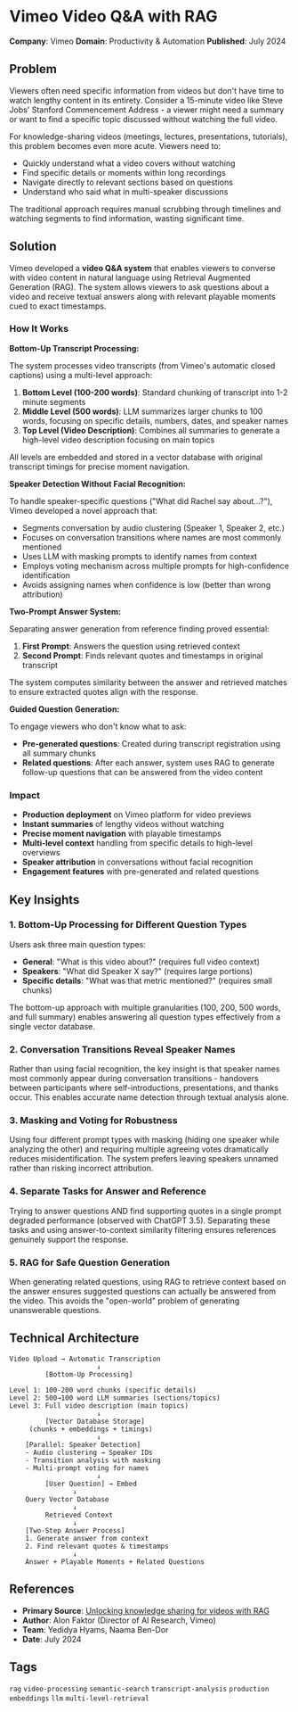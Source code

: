 # Vimeo Video Q&A with RAG

**Company**: Vimeo
**Domain**: Productivity & Automation
**Published**: July 2024

## Problem

Viewers often need specific information from videos but don't have time to watch lengthy content in its entirety. Consider a 15-minute video like Steve Jobs' Stanford Commencement Address - a viewer might need a summary or want to find a specific topic discussed without watching the full video.

For knowledge-sharing videos (meetings, lectures, presentations, tutorials), this problem becomes even more acute. Viewers need to:
- Quickly understand what a video covers without watching
- Find specific details or moments within long recordings
- Navigate directly to relevant sections based on questions
- Understand who said what in multi-speaker discussions

The traditional approach requires manual scrubbing through timelines and watching segments to find information, wasting significant time.

## Solution

Vimeo developed a **video Q&A system** that enables viewers to converse with video content in natural language using Retrieval Augmented Generation (RAG). The system allows viewers to ask questions about a video and receive textual answers along with relevant playable moments cued to exact timestamps.

### How It Works

**Bottom-Up Transcript Processing:**

The system processes video transcripts (from Vimeo's automatic closed captions) using a multi-level approach:

1. **Bottom Level (100-200 words)**: Standard chunking of transcript into 1-2 minute segments
2. **Middle Level (500 words)**: LLM summarizes larger chunks to 100 words, focusing on specific details, numbers, dates, and speaker names
3. **Top Level (Video Description)**: Combines all summaries to generate a high-level video description focusing on main topics

All levels are embedded and stored in a vector database with original transcript timings for precise moment navigation.

**Speaker Detection Without Facial Recognition:**

To handle speaker-specific questions ("What did Rachel say about...?"), Vimeo developed a novel approach that:
- Segments conversation by audio clustering (Speaker 1, Speaker 2, etc.)
- Focuses on conversation transitions where names are most commonly mentioned
- Uses LLM with masking prompts to identify names from context
- Employs voting mechanism across multiple prompts for high-confidence identification
- Avoids assigning names when confidence is low (better than wrong attribution)

**Two-Prompt Answer System:**

Separating answer generation from reference finding proved essential:
1. **First Prompt**: Answers the question using retrieved context
2. **Second Prompt**: Finds relevant quotes and timestamps in original transcript

The system computes similarity between the answer and retrieved matches to ensure extracted quotes align with the response.

**Guided Question Generation:**

To engage viewers who don't know what to ask:
- **Pre-generated questions**: Created during transcript registration using all summary chunks
- **Related questions**: After each answer, system uses RAG to generate follow-up questions that can be answered from the video content

### Impact

- **Production deployment** on Vimeo platform for video previews
- **Instant summaries** of lengthy videos without watching
- **Precise moment navigation** with playable timestamps
- **Multi-level context** handling from specific details to high-level overviews
- **Speaker attribution** in conversations without facial recognition
- **Engagement features** with pre-generated and related questions

## Key Insights

### 1. Bottom-Up Processing for Different Question Types

Users ask three main question types:
- **General**: "What is this video about?" (requires full video context)
- **Speakers**: "What did Speaker X say?" (requires large portions)
- **Specific details**: "What was that metric mentioned?" (requires small chunks)

The bottom-up approach with multiple granularities (100, 200, 500 words, and full summary) enables answering all question types effectively from a single vector database.

### 2. Conversation Transitions Reveal Speaker Names

Rather than using facial recognition, the key insight is that speaker names most commonly appear during conversation transitions - handovers between participants where self-introductions, presentations, and thanks occur. This enables accurate name detection through textual analysis alone.

### 3. Masking and Voting for Robustness

Using four different prompt types with masking (hiding one speaker while analyzing the other) and requiring multiple agreeing votes dramatically reduces misidentification. The system prefers leaving speakers unnamed rather than risking incorrect attribution.

### 4. Separate Tasks for Answer and Reference

Trying to answer questions AND find supporting quotes in a single prompt degraded performance (observed with ChatGPT 3.5). Separating these tasks and using answer-to-context similarity filtering ensures references genuinely support the response.

### 5. RAG for Safe Question Generation

When generating related questions, using RAG to retrieve context based on the answer ensures suggested questions can actually be answered from the video. This avoids the "open-world" problem of generating unanswerable questions.

## Technical Architecture

```
Video Upload → Automatic Transcription
                      ↓
         [Bottom-Up Processing]

Level 1: 100-200 word chunks (specific details)
Level 2: 500→100 word LLM summaries (sections/topics)
Level 3: Full video description (main topics)
                      ↓
         [Vector Database Storage]
     (chunks + embeddings + timings)
                      ↓
    [Parallel: Speaker Detection]
    - Audio clustering → Speaker IDs
    - Transition analysis with masking
    - Multi-prompt voting for names
                      ↓
         [User Question] → Embed
                ↓
    Query Vector Database
                ↓
         Retrieved Context
                ↓
    [Two-Step Answer Process]
    1. Generate answer from context
    2. Find relevant quotes & timestamps
                ↓
    Answer + Playable Moments + Related Questions
```

## References

- **Primary Source**: [Unlocking knowledge sharing for videos with RAG](https://medium.com/vimeo-engineering-blog/unlocking-knowledge-sharing-for-videos-with-rag-810ab496ae59)
- **Author**: Alon Faktor (Director of AI Research, Vimeo)
- **Team**: Yedidya Hyams, Naama Ben-Dor
- **Date**: July 2024

## Tags

`rag` `video-processing` `semantic-search` `transcript-analysis` `production` `embeddings` `llm` `multi-level-retrieval`
